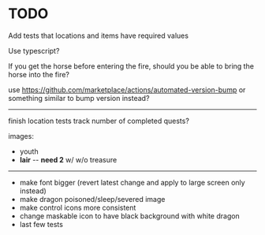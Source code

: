 # TODO

Add tests that locations and items have required values

Use typescript?

If you get the horse before entering the fire, should you be able to bring the horse into the fire?

use https://github.com/marketplace/actions/automated-version-bump or something similar to bump version instead?

---

finish location tests
track number of completed quests?

images:

- youth
- **lair** -- **need 2** w/ w/o treasure


----

- make font bigger (revert latest change and apply to large screen only instead)
- make dragon poisoned/sleep/severed image
- make control icons more consistent
- change maskable icon to have black background with white dragon
- last few tests
